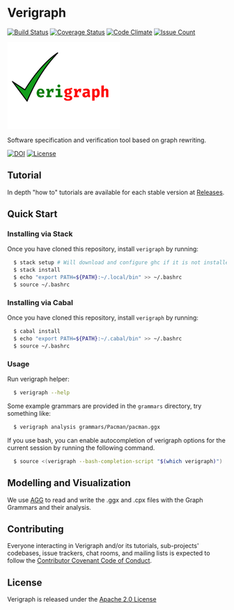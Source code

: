 # Verigraph

[![Build Status](https://travis-ci.org/Verites/verigraph.svg?branch=master)](https://travis-ci.org/Verites/verigraph)
[![Coverage Status](https://coveralls.io/repos/github/Verites/verigraph/badge.svg?branch=master)](https://coveralls.io/github/Verites/verigraph?branch=master)
[![Code Climate](https://codeclimate.com/github/Verites/verigraph/badges/gpa.svg)](https://codeclimate.com/github/Verites/verigraph)
[![Issue Count](https://codeclimate.com/github/Verites/verigraph/badges/issue_count.svg)](https://codeclimate.com/github/Verites/verigraph)

<img src="./images/Verigraph.png" height="200px"/>

Software specification and verification tool based on graph rewriting.

[![DOI](https://zenodo.org/badge/22760294.svg)](https://zenodo.org/badge/latestdoi/22760294)
[![License](https://img.shields.io/badge/License-Apache%202.0-blue.svg)](https://github.com/Verites/verigraph/blob/master/LICENSE)

## Tutorial

In depth "how to" tutorials are available for each stable version at [Releases](https://github.com/Verites/verigraph/releases).

## Quick Start

### Installing via Stack

Once you have cloned this repository, install `verigraph` by running:

```bash
  $ stack setup # Will download and configure ghc if it is not installed yet
  $ stack install
  $ echo "export PATH=${PATH}:~/.local/bin" >> ~/.bashrc
  $ source ~/.bashrc
```

### Installing via Cabal

Once you have cloned this repository, install `verigraph` by running:

```bash
  $ cabal install
  $ echo "export PATH=${PATH}:~/.cabal/bin" >> ~/.bashrc
  $ source ~/.bashrc
```

### Usage

Run verigraph helper:

```bash
  $ verigraph --help
```

Some example grammars are provided in the `grammars` directory, try something like:

```bash
  $ verigraph analysis grammars/Pacman/pacman.ggx
```

If you use bash, you can enable autocompletion of verigraph options for the current
session by running the following command.

```bash
  $ source <(verigraph --bash-completion-script "$(which verigraph)")
```

## Modelling and Visualization

We use [AGG](http://www.user.tu-berlin.de/o.runge/agg/) to read and write the .ggx
and .cpx files with the Graph Grammars and their analysis.

## Contributing

Everyone interacting in Verigraph and/or its tutorials, sub-projects' codebases, issue trackers, chat rooms, and mailing lists is expected to follow the [Contributor Covenant Code of Conduct](CODE_OF_CONDCUT.md).

## License

Verigraph is released under the [Apache 2.0 License](LICENSE)
